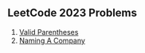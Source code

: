 ## LeetCode 2023 Problems 
1.  [Valid Parentheses]( https://leetcode.com/problems/valid-parentheses/)
2.  [Naming A Company]( https://leetcode.com/problems/naming-a-company/)